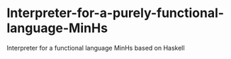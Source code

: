 # Interpreter-for-a-purely-functional-language-MinHs
Interpreter for a functional language MinHs based on Haskell
